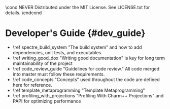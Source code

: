 \cond NEVER
Distributed under the MIT License.
See LICENSE.txt for details.
\endcond
# Developer's Guide {#dev_guide}

- \ref spectre_build_system "The build system" and how to add dependencies,
  unit tests, and executables.
- \ref writing_good_dox "Writing good documentation" is key for long term
  maintainability of the project
- \ref code_review_guide "Guidelines for code review." All code merged into
  master must follow these requirements.
- \ref code_concepts "Concepts" used throughout the code are defined here
  for reference.
- \ref template_metaprogramming "Template Metaprogramming"
- \ref profiling_with_projections "Profiling With Charm++ Projections" and PAPI
  for optimizing performance
